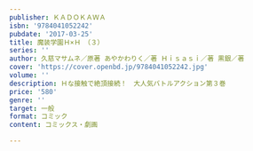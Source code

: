 ```yaml
---
publisher: ＫＡＤＯＫＡＷＡ
isbn: '9784041052242'
pubdate: '2017-03-25'
title: 魔装学園Ｈ×Ｈ　（３）
series: ''
author: 久慈マサムネ／原著 あやかわりく／著 Ｈｉｓａｓｉ／著 黒銀／著
cover: 'https://cover.openbd.jp/9784041052242.jpg'
volume: ''
description: Ｈな接触で絶頂接続！　大人気バトルアクション第３巻
price: '580'
genre: ''
target: 一般
format: コミック
content: コミックス・劇画

---
```

